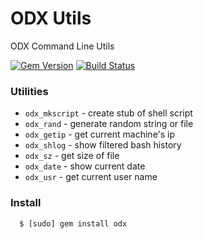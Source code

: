 # ODX Utils

ODX Command Line Utils

[![Gem Version](https://badge.fury.io/rb/odx.svg)](http://badge.fury.io/rb/odx)
[![Build Status](https://travis-ci.org/Rogaven/odx-utils)](https://travis-ci.org/Rogaven/odx-utils)

### Utilities

- `odx_mkscript` - create stub of shell script
- `odx_rand` - generate random string or file
- `odx_getip` - get current machine's ip
- `odx_shlog` - show filtered bash history
- `odx_sz` - get size of file 
- `odx_date` - show current date
- `odx_usr` - get current user name

### Install

```
  $ [sudo] gem install odx
```
